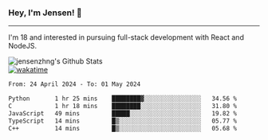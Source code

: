 ### Hey, I'm Jensen! 👋

---

I'm 18 and interested in pursuing full-stack development with React and NodeJS.

![jensenzhng's Github Stats](https://github-readme-stats.vercel.app/api?username=jensenzhng&theme=dark&show_icons=true&count_private=true)
<br />
[![wakatime](https://wakatime.com/badge/user/cbfc263d-3611-4e36-8278-8fad45fe3f62.svg)](https://wakatime.com/@cbfc263d-3611-4e36-8278-8fad45fe3f62)

<!--START_SECTION:waka-->

```txt
From: 24 April 2024 - To: 01 May 2024

Python       1 hr 25 mins    ████████▓░░░░░░░░░░░░░░░░   34.56 %
C            1 hr 18 mins    ████████░░░░░░░░░░░░░░░░░   31.80 %
JavaScript   49 mins         █████░░░░░░░░░░░░░░░░░░░░   19.82 %
TypeScript   14 mins         █▒░░░░░░░░░░░░░░░░░░░░░░░   05.77 %
C++          14 mins         █▒░░░░░░░░░░░░░░░░░░░░░░░   05.68 %
```

<!--END_SECTION:waka-->
